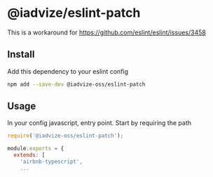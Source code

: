 # @iadvize/eslint-patch

This is a workaround for https://github.com/eslint/eslint/issues/3458

## Install

Add this dependency to your eslint config

```bash
npm add --save-dev @iadvize-oss/eslint-patch
```

## Usage

In your config javascript, entry point. Start by requiring the path

```js
require('@iadvize-oss/eslint-patch');

module.exports = {
  extends: [
    'airbnb-typescript',
    ...
```
